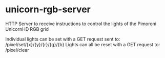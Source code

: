 # unicorn-rgb-server
HTTP Server to receive instructions to control the lights of the Pimoroni UnicornHD RGB grid

Individual lights can be set with a GET request sent to: /pixel/set/{x}/{y}/{r}/{g}/{b}
Lights can all be reset with a GET request to: /pixel/clear
